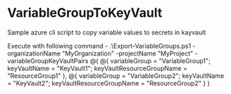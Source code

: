 # VariableGroupToKeyVault

Sample azure cli script to copy variable values to secrets in kayvault

Execute with following command -
.\Export-VariableGroups.ps1 -organizationName "MyOrganization" -projectName "MyProject" -variableGroupKeyVaultPairs @(
    @{ variableGroup = "VariableGroup1"; keyVaultName = "KeyVault1"; keyVaultResourceGroupName = "ResourceGroup1" },
    @{ variableGroup = "VariableGroup2"; keyVaultName = "KeyVault2"; keyVaultResourceGroupName = "ResourceGroup2" }
)

